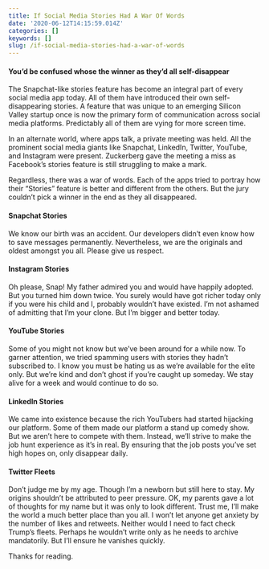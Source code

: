 ```yaml
---
title: If Social Media Stories Had A War Of Words
date: '2020-06-12T14:15:59.014Z'
categories: []
keywords: []
slug: /if-social-media-stories-had-a-war-of-words
---
```


#### You’d be confused whose the winner as they’d all self-disappear

The Snapchat-like stories feature has become an integral part of every social media app today. All of them have introduced their own self-disappearing stories. A feature that was unique to an emerging Silicon Valley startup once is now the primary form of communication across social media platforms. Predictably all of them are vying for more screen time.

In an alternate world, where apps talk, a private meeting was held. All the prominent social media giants like Snapchat, LinkedIn, Twitter, YouTube, and Instagram were present. Zuckerberg gave the meeting a miss as Facebook’s stories feature is still struggling to make a mark.

Regardless, there was a war of words. Each of the apps tried to portray how their “Stories” feature is better and different from the others. But the jury couldn’t pick a winner in the end as they all disappeared.

#### Snapchat Stories

We know our birth was an accident. Our developers didn’t even know how to save messages permanently. Nevertheless, we are the originals and oldest amongst you all. Please give us respect.

#### Instagram Stories

Oh please, Snap! My father admired you and would have happily adopted. But you turned him down twice. You surely would have got richer today only if you were his child and I, probably wouldn’t have existed. I’m not ashamed of admitting that I’m your clone. But I’m bigger and better today.

#### YouTube Stories

Some of you might not know but we’ve been around for a while now. To garner attention, we tried spamming users with stories they hadn’t subscribed to. I know you must be hating us as we’re available for the elite only. But we’re kind and don’t ghost if you’re caught up someday. We stay alive for a week and would continue to do so.

#### LinkedIn Stories

We came into existence because the rich YouTubers had started hijacking our platform. Some of them made our platform a stand up comedy show. But we aren’t here to compete with them. Instead, we’ll strive to make the job hunt experience as it’s in real. By ensuring that the job posts you’ve set high hopes on, only disappear daily.

#### Twitter Fleets

Don’t judge me by my age. Though I’m a newborn but still here to stay. My origins shouldn’t be attributed to peer pressure. OK, my parents gave a lot of thoughts for my name but it was only to look different. Trust me, I’ll make the world a much better place than you all. I won’t let anyone get anxiety by the number of likes and retweets. Neither would I need to fact check Trump’s fleets. Perhaps he wouldn’t write only as he needs to archive mandatorily. But I’ll ensure he vanishes quickly.

Thanks for reading.
